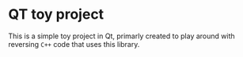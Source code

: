 # QT toy project

This is a simple toy project in Qt, primarly created to play around with
reversing ``C++`` code that uses this library.

